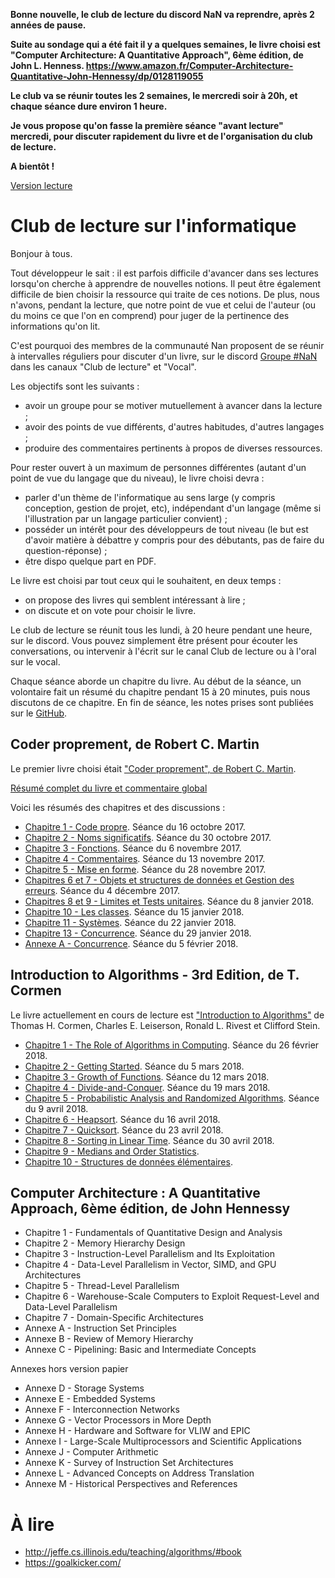 **Bonne nouvelle, le club de lecture du discord NaN va reprendre, après 2 années de pause.**

**Suite au sondage qui a été fait il y a quelques semaines, le livre choisi est "Computer Architecture: A Quantitative Approach", 6ème édition, de John L. Henness. https://www.amazon.fr/Computer-Architecture-Quantitative-John-Hennessy/dp/0128119055**

**Le club va se réunir toutes les 2 semaines, le mercredi soir à 20h, et chaque séance dure environ 1 heure.**

**Je vous propose qu'on fasse la première séance "avant lecture" mercredi, pour discuter rapidement du livre et de l'organisation du club de lecture.**

**A bientôt !**


[Version lecture](https://guillaumebelz.github.io/club-lecture/)

# Club de lecture sur l'informatique

Bonjour à tous.

Tout développeur le sait : il est parfois difficile d'avancer dans ses lectures lorsqu'on cherche à
apprendre de nouvelles notions. Il peut être également difficile de bien choisir la ressource
qui traite de ces notions. De plus, nous n'avons, pendant la lecture, que notre point de vue et celui
de l'auteur (ou du moins ce que l'on en comprend) pour juger de la pertinence des informations qu'on lit.

C'est pourquoi des membres de la communauté Nan proposent de se réunir à intervalles réguliers pour discuter
d'un livre, sur le discord [Groupe #NaN](https://discordapp.com/invite/zcWp9sC) dans les canaux
"Club de lecture" et "Vocal".

Les objectifs sont les suivants :

- avoir un groupe pour se motiver mutuellement à avancer dans la lecture ;
- avoir des points de vue différents, d'autres habitudes, d'autres langages ;
- produire des commentaires pertinents à propos de diverses ressources.

Pour rester ouvert à un maximum de personnes différentes (autant d'un point de vue du langage que du niveau),
le livre choisi devra :

- parler d'un thème de l'informatique au sens large (y compris conception, gestion de projet, etc), indépendant
d'un langage (même si l'illustration par un langage particulier convient) ;
- posséder un intérêt pour des développeurs de tout niveau (le but est d'avoir matière à débattre y compris pour
des débutants, pas de faire du question-réponse) ;
- être dispo quelque part en PDF.

Le livre est choisi par tout ceux qui le souhaitent, en deux temps :

- on propose des livres qui semblent intéressant à lire ;
- on discute et on vote pour choisir le livre.

Le club de lecture se réunit tous les lundi, à 20 heure pendant une heure, sur le discord. Vous pouvez simplement
être présent pour écouter les conversations, ou intervenir à l'écrit sur le canal Club de lecture ou à l'oral
sur le vocal.

Chaque séance aborde un chapitre du livre. Au début de la séance, un volontaire fait un résumé du chapitre
pendant 15 à 20 minutes, puis nous discutons de ce chapitre. En fin de séance, les notes prises sont publiées
sur le [GitHub](https://github.com/GuillaumeBelz/club-lecture).

## Coder proprement, de Robert C. Martin

Le premier livre choisi était ["Coder proprement", de Robert C. Martin](livre_01/README.md).

[Résumé complet du livre et commentaire global](livre_01/resume_complet.md)

Voici les résumés des chapitres et des discussions :

- [Chapitre 1 - Code propre](livre_01/chapitre_01.md). Séance du 16 octobre 2017.
- [Chapitre 2 - Noms significatifs](livre_01/chapitre_02.md). Séance du 30 octobre 2017.
- [Chapitre 3 - Fonctions](livre_01/chapitre_03.md). Séance du 6 novembre 2017.
- [Chapitre 4 - Commentaires](livre_01/chapitre_04.md). Séance du 13 novembre 2017.
- [Chapitre 5 - Mise en forme](livre_01/chapitre_05.md). Séance du 28 novembre 2017.
- [Chapitres 6 et 7 - Objets et structures de données et Gestion des erreurs](livre_01/chapitre_06_07.md). Séance du 4 décembre 2017.
- [Chapitres 8 et 9 - Limites et Tests unitaires](livre_01/chapitre_08_09.md). Séance du 8 janvier 2018.
- [Chapitre 10 - Les classes](livre_01/chapitre_10.md). Séance du 15 janvier 2018.
- [Chapitre 11 - Systèmes](livre_01/chapitre_11.md). Séance du 22 janvier 2018.
- [Chapitre 13 - Concurrence](livre_01/chapitre_13.md). Séance du 29 janvier 2018.
- [Annexe A - Concurrence](livre_01/chapitre_13_bis.md). Séance du 5 février 2018.

## Introduction to Algorithms - 3rd Edition, de T. Cormen

Le livre actuellement en cours de lecture est ["Introduction to Algorithms"](livre_02/README.md) de Thomas H. Cormen,
Charles E. Leiserson, Ronald L. Rivest et Clifford Stein.

- [Chapitre 1 - The Role of Algorithms in Computing](livre_02/chapitre_01.md). Séance du 26 février 2018.
- [Chapitre 2 - Getting Started](livre_02/chapitre_02.md). Séance du 5 mars 2018.
- [Chapitre 3 - Growth of Functions](livre_02/chapitre_03.md). Séance du 12 mars 2018.
- [Chapitre 4 - Divide-and-Conquer](livre_02/chapitre_04.md). Séance du 19 mars 2018.
- [Chapitre 5 - Probabilistic Analysis and Randomized Algorithms](livre_02/chapitre_05.md). Séance du 9 avril 2018.
- [Chapitre 6 - Heapsort](livre_02/chapitre_06.md). Séance du 16 avril 2018.
- [Chapitre 7 - Quicksort](livre_02/chapitre_07.md). Séance du 23 avril 2018.
- [Chapitre 8 - Sorting in Linear Time](livre_02/chapitre_08.md). Séance du 30 avril 2018.
- [Chapitre 9 - Medians and Order Statistics](livre_02/chapitre_09.md).
- [Chapitre 10 - Structures de données élémentaires](livre_02/chapitre_10.md).

## Computer Architecture : A Quantitative Approach, 6ème édition, de John Hennessy

- Chapitre 1 - Fundamentals of Quantitative Design and Analysis
- Chapitre 2 - Memory Hierarchy Design
- Chapitre 3 - Instruction-Level Parallelism and Its Exploitation
- Chapitre 4 - Data-Level Parallelism in Vector, SIMD, and GPU Architectures
- Chapitre 5 - Thread-Level Parallelism
- Chapitre 6 - Warehouse-Scale Computers to Exploit Request-Level and Data-Level Parallelism
- Chapitre 7 - Domain-Specific Architectures
- Annexe A - Instruction Set Principles
- Annexe B - Review of Memory Hierarchy
- Annexe C - Pipelining: Basic and Intermediate Concepts

Annexes hors version papier

- Annexe D - Storage Systems 
- Annexe E - Embedded Systems
- Annexe F - Interconnection Networks
- Annexe G - Vector Processors in More Depth
- Annexe H - Hardware and Software for VLIW and EPIC
- Annexe I - Large-Scale Multiprocessors and Scientific Applications
- Annexe J - Computer Arithmetic
- Annexe K - Survey of Instruction Set Architectures
- Annexe L - Advanced Concepts on Address Translation
- Annexe M - Historical Perspectives and References

# À lire

- http://jeffe.cs.illinois.edu/teaching/algorithms/#book
- https://goalkicker.com/
